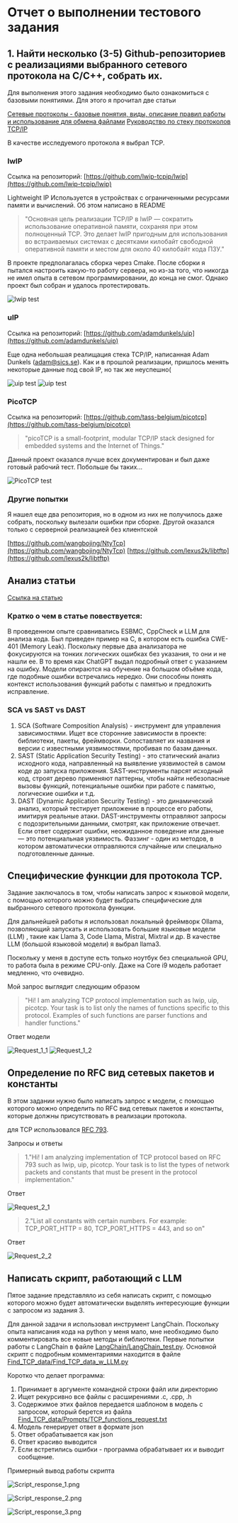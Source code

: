 # Отчет о выполнении тестового задания

## 1. Найти несколько (3-5) Github-репозиториев с реализациями выбранного сетевого протокола на C/C++, собрать их.

Для выполнения этого задания необходимо было ознакомиться с базовыми понятиями. Для этого я прочитал две статьи

[Сетевые протоколы - базовые понятия, виды, описание правил работы и использование для обмена файлами](https://selectel.ru/blog/network-protocols/)
[Руководство по стеку протоколов TCP/IP](https://selectel.ru/blog/tcp-ip-for-beginners/)

В качестве исследуемого протокола я выбрал TCP.

### lwIP 

Ссылка на репозиторий: [https://github.com/lwip-tcpip/lwip](https://github.com/lwip-tcpip/lwip)

Lightweight IP Используется в устройствах с ограниченными ресурсами памяти и вычислений. Об этом написано в README

>"Основная цель реализации TCP/IP в lwIP — сократить использование оперативной памяти, сохраняя при этом полноценный TCP. Это делает lwIP пригодным для использования во встраиваемых системах с десятками килобайт свободной оперативной памяти и местом для около 40 килобайт кода ПЗУ."

В проекте предполагалась сборка через Cmake. 
После сборки я пытался настроить какую-то работу сервера, но из-за того, что никогда не имел опыта в сетевом программировании, до конца не смог.
Однако проект был собран и удалось протестировать.

![lwip test](Screenshots/lwip_test_screen.png)

### uIP

Ссылка на репозиторий: [https://github.com/adamdunkels/uip](https://github.com/adamdunkels/uip)

Еще одна небольшая реалищация стека TCP/IP, написанная Adam Dunkels (adam@sics.se).
Как и в прошлой реализации, пришлось менять некоторые данные под свой IP, но так же неуспешно(

![uip test](Screenshots/uip_test_screen.png)
![uip test](Screenshots/uip_test_screen2.png)

### PicoTCP

Ссылка на репозиторий: [https://github.com/tass-belgium/picotcp](https://github.com/tass-belgium/picotcp)

>"picoTCP is a small-footprint, modular TCP/IP stack designed for embedded systems and the Internet of Things."

Данный проект оказался лучше всех документирован и был даже готовый рабочий тест. Побольше бы таких...

![PicoTCP test](Screenshots/pico_test_screen.png)

### Другие попытки

Я нашел еще два репозитория, но в одном из них не получилось даже собрать, поскольку вылезали ошибки при сборке. Другой оказался только с серверной реализацией без клиентской

[https://github.com/wangbojing/NtyTcp](https://github.com/wangbojing/NtyTcp)
[https://github.com/lexus2k/libtftp](https://github.com/lexus2k/libtftp)

## Анализ статьи

[Ссылка на статью](https://medium.com/@medaminefrg/analyzing-code-with-ai-how-llm-can-identify-a-vulnerability-missed-by-formal-verification-and-daa8d0f6e1d0)

### Кратко о чем в статье повествуется:

В проведенном опыте сравнивались ESBMC, CppCheck и LLM для анализа кода. Был приведен пример на C, в котором есть ошибка CWE-401 (Memory Leak). Поскольку первые два анализатора не фокусируются на тонких логических ошибках без указания, то они и не нашли ее. В то время как ChatGPT выдал подробный ответ с указанием на ошибку.
Модели опираются на обучение на большом объёме кода, где подобные ошибки встречались нередко. Они способны понять контекст использования функций работы с памятью и предложить исправление.

### SCA vs SAST vs DAST

1. SCA (Software Composition Analysis) - инструмент для управления зависимостями. Ищет все сторонние зависимости  в проекте: библиотеки, пакеты, фреймворки. Сопоставляет их названия и версии  с известными уязвимостями, пробивая по базам данных. 
2. SAST (Static Application Security Testing) - это статический анализ исходного кода, направленный на выявление уязвимостей в самом коде до запуска приложения.
SAST-инструменты парсят исходный код, строят дерево применяют паттерны, чтобы найти небезопасные вызовы функций, потенциальные ошибки при работе с памятью, логические ошибки и т.д. 
3. DAST (Dynamic Application Security Testing) - это динамический анализ, который тестирует приложение в процессе его работы, имитируя реальные атаки. DAST-инструменты отправляют запросы с подозрительными данными, смотрят, как приложение отвечает. Если ответ содержит ошибки, неожиданное поведение или данные — это потенциальная уязвимость. Фаззинг - один из методов, в котором автоматически отправляются случайные или специально подготовленные данные.

## Специфические функции для протокола TCP.

Задание заключалось в том, чтобы написать запрос к языковой модели, с помощью которого можно будет выбрать
специфические для выбранного сетевого протокола функции.

Для дальнейшей работы я использовал локальный фреймворк Ollama, позволяющий запускать и использовать большие языковые модели (LLM) , такие как Llama 3, Code Llama, Mistral, Mixtral и др. В качестве LLM (большой языковой модели) я выбрал llama3.

Поскольку у меня в доступе есть только ноутбук без специальной GPU, то работа была в режиме CPU-only. Даже на Core i9 модель работает медленно, что очевидно.

Мой запрос выглядит следующим образом

>"Hi! I am analyzing TCP protocol implementation such as lwip, uip, picotcp. Your task is to list only the names of functions specific to this protocol. Examples of such functions are parser functions and handler functions."

Ответ модели

![Request_1_1](Screenshots/Request_1_1.png)
![Request_1_2](Screenshots/Request_1_2.png)

## Определение по RFC вид сетевых пакетов и константы

В этом задании нужно было написать запрос к модели, с помощью которого можно определить по RFC вид сетевых
пакетов и константы, которые должны присутствовать в реализации протокола.

для TCP использовался [RFC 793](https://datatracker.ietf.org/doc/html/rfc793).

Запросы и ответы
>1."Hi! I am analyzing implementation of TCP protocol based on RFC 793 such as lwip, uip, picotcp. Your task is to list the types of network packets and constants that must be present in the protocol implementation."

Ответ 

![Request_2_1](Screenshots/Request_2_1.png)

>2."List all constants with certain numbers. For example: TCP_PORT_HTTP = 80, TCP_PORT_HTTPS = 443, and so on"

Ответ 

![Request_2_2](Screenshots/Request_2_2.png)

## Написать скрипт, работающий с LLM

Пятое задание представляло из себя написать скрипт, с помощью которого можно будет автоматически выделять
интересующие функции с запросом из задания 3.

Для данной задачи я использовал инструмент LangChain. Поскольку опыта написания кода на python у меня мало, мне необходимо было комментировать все новые методы и библиотеки. Первые попытки работы с LangChain в файле [LangChain/LangChain_test.py](https://github.com/Raptor-X102/ISP_RAS_testing_task/blob/main/LangChain/LangChain_test.py).
Основной скрипт с подробным комментариями находится в файле [Find_TCP_data/Find_TCP_data_w_LLM.py](https://github.com/Raptor-X102/ISP_RAS_testing_task/blob/main/Find_TCP_data/Find_TCP_data_w_LLM.py)

Коротко что делает программа:
1. Принимает в аргументе командной строки файл или директорию
2. Ищет рекурсивно все файлы с расширениями .c, .cpp, .h
3. Содержимое этих файлов передается шаблоном в модель с запросом, который берется из файла [Find_TCP_data/Prompts/TCP_functions_request.txt](https://github.com/Raptor-X102/ISP_RAS_testing_task/blob/main/Find_TCP_data/Prompts/TCP_functions_request.txt)
4. Модель генерирует ответ в формате json
5. Ответ обрабатывается как json
6. Ответ красиво выводится
7. Если встретились ошибки - программа обрабатывает их и выводит сообщение.

Примерный вывод работы скрипта

![Script_response_1.png](Screenshots/Script_response_1.png)

![Script_response_2.png](Screenshots/Script_response_2.png)

![Script_response_3.png](Screenshots/Script_response_3.png)
